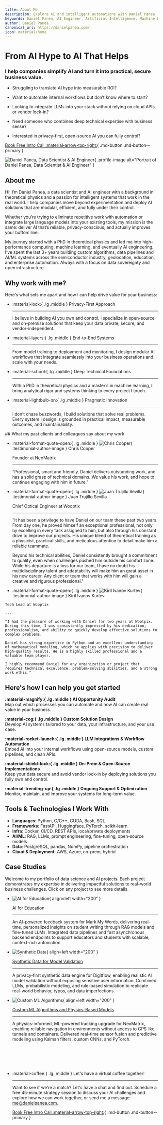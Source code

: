```yaml
---
title: About Me
description: Explore AI and intelligent automations with Daniel Panea
keywords: Daniel Panea, AI Engineer, Artificial Intelligence, Machine Learning, Automation, Agents, AI Workflow, AI entrepreneur
author: Daniel Panea
canonical_url: https://danielpanea.com/
icon: material/home
---
```


<script type="application/ld+json">
{
  "@context": "https://schema.org",
  "@type": "Person",
  "name": "Daniel Panea",
  "url": "https://danielpanea.com/
}
</script>

<div class="hero-section grid-container" markdown>

<div class="text-intro-grid" markdown>

# From AI Hype to AI That Helps

### I help companies simplify AI and turn it into practical, secure business value.

- Struggling to translate AI hype into measurable ROI?

- Want to automate internal workflows but don’t know where to start?

- Looking to integrate LLMs into your stack without relying on cloud APIs or vendor lock-in?

- Need someone who combines deep technical expertise with business sense?

- Interested in privacy-first, open-source AI you can fully control?

[Book Free Intro Call :material-arrow-top-right:](https://calendly.com/daniel-panea/discovery-call){ .md-button .md-button--primary }

</div>

<div class="profile-image-grid" markdown>

![Daniel Panea, Data Scientist & AI Engineer](assets/danielpanea.jpeg){ .profile-image alt="Portrait of Daniel Panea, Data Scientist & AI Engineer" }

</div>

</div>

## About me

Hi! I’m Daniel Panea, a data scientist and AI engineer with a background in theoretical physics and a passion for intelligent systems that work in the real world. I help companies move beyond experimentation and deploy AI solutions that are modular, efficient, and fully under their control.

Whether you're trying to eliminate repetitive work with automation or integrate large language models into your existing tools, my mission is the same: deliver AI that’s reliable, privacy-conscious, and actually improves your bottom line.

My journey started with a PhD in theoretical physics and led me into high-performance computing, machine learning, and eventually AI engineering. I’ve spent the last 3+ years building custom algorithms, data pipelines and AI/ML systems across the semiconductor industry, geolocation, education, and enterprise automation. Always with a focus on data sovereignty and open infrastructure.

## Why work with me?

Here's what sets me apart and how I can help drive value for your business:

<div class="grid cards" markdown>

-   :material-lock:{ .lg .middle } Privacy-First Approach
  
    ---

    I believe in building AI you own and control. I specialize in open-source and on-premise solutions that keep your data private, secure, and vendor-independent.
  
-   :material-layers:{ .lg .middle } End-to-End Systems
  
    ---

    From model training to deployment and monitoring, I design modular AI workflows that integrate seamlessly into your business operations and scale with your needs.

-   :material-school:{ .lg .middle } Deep Technical Foundations
  
    ---

    With a PhD in theoretical physics and a master’s in machine learning, I bring analytical rigor and systems thinking to every project I touch.

-   :material-lightbulb-on:{ .lg .middle } Pragmatic Innovation
  
    ---

    I don’t chase buzzwords, I build solutions that solve real problems. Every system I design is grounded in practical impact, measurable outcomes, and maintainability.

</div>
## What my past clients and colleagues say about my work

<div class="grid cards testimonials" markdown>

-   :material-format-quote-open:{ .lg .middle } ![Chris Cooper](assets/chris.jpeg){ .testimonial-author-image } Chris Cooper
    
    Founder at NeoMatrix

    ---

    "Professional, smart and friendly. Daniel delivers outstanding work, and has a solid grasp of technical domains. We value his work, and hope to continue engaging with him in future."

-   :material-format-quote-open:{ .lg .middle } ![Juan Trujillo Sevilla](assets/juan.jpeg){ .testimonial-author-image } Juan Trujillo Sevilla
    
    Chief Optical Engineer at Wooptix

    ---

    "It has been a privilege to have Daniel on our team these past two years. From day one, he proved himself an exceptional professional, not only by excelling in every task assigned to him, but also through his constant drive to improve our projects. His unique blend of theoretical training as a physicist, practical skills, and meticulous attention to detail make him a reliable teammate.

    Beyond his technical abilities, Daniel consistently brought a commitment to quality, even when challenges pushed him outside his comfort zone. While his departure is a loss for our team, I have no doubt his multidisciplinary talent and adaptability will make him an great asset in his new career. Any client or team that works with him will gain a creative and rigurous professional."

        

-    :material-format-quote-open:{ .lg .middle } ![Kiril Ivanov Kurtev](assets/kiril.jpeg){ .testimonial-author-image } Kiril Ivanov Kurtev
    
    Tech Lead at Wooptix

    ---

    "I had the pleasure of working with Daniel for two years at Wootpix. During this time, I was consistently impressed by his dedication, professionalism, and ability to quickly develop effective solutions to complex problems.

    Daniel has strong expertise in Python and an excellent understanding of mathematical modeling, which he applies with precision to deliver high-quality results. He is a highly skilled professional and a valuable team player.

    I highly recommend Daniel for any organization or project that requires technical excellence, problem-solving abilities, and a strong work ethic."


</div>

## Here's how I can help you get started

**:material-magnify:{ .lg .middle } AI Opportunity Audit**  
Map out which processes you can automate and how AI can create real value in your business.

**:material-cog:{ .lg .middle } Custom Solution Design**  
Develop AI systems tailored to your data, your infrastructure, and your use case.

**:material-rocket-launch:{ .lg .middle } LLM Integrations & Workflow Automation**  
Embed AI into your internal workflows using open-source models, custom pipelines, and clean APIs.

**:material-shield-lock:{ .lg .middle } On-Prem & Open-Source Implementations**  
Keep your data secure and avoid vendor lock-in by deploying solutions you fully own and control.

**:material-trending-up:{ .lg .middle } Ongoing Support & Optimization**  
Monitor, maintain, and improve your systems for long-term value.

## Tools & Technologies I Work With

- **Languages**: Python, C/C++, CUDA, Bash, SQL
- **Frameworks**: FastAPI, Huggingface, PyTorch, scikit-learn
- **Infra**: Docker, CI/CD, REST APIs, local/private deployments
- **AI/ML**: RAG, LLMs, prompt engineering, fine-tuning, open-source models
- **Data**: PostgreSQL, pandas, NumPy, pipeline orchestration
- **Cloud & Deployment**: AWS, Azure, on-prem, hybrid

## Case Studies

Welcome to my portfolio of data science and AI projects. Each project demonstrates my expertise in delivering impactful solutions to real-world business challenges. Click on any project to see more details.

<div class="grid cards" markdown>

-   ![AI for Education](assets/ai-for-education.jpg){ align=left width="200" }
    
    [AI for Education ](portfolio/projects/project-1.md)

    ---

    An AI-powered feedback system for Mark My Words, delivering real-time, personalized insights on student writing through RAG models and fine-tuned LLMs. Integrated data pipelines and fast asynchronous backend endpoints to support educators and students with scalable, context-rich automation.

</div>

<div class="grid cards" markdown>

-   ![Synthetic Data](assets/synthetic-data.jpg){ align=left width="200" }
    
    [Synthetic Data for Model Validation](portfolio/projects/project-2.md)

    ---

    A privacy-first synthetic data engine for Digitflow, enabling realistic AI model validation without exposing sensitive user information. Combined LLMs, probabilistic modeling, and rule-based simulation to replicate real-world behavior, typos, and data imperfections.

</div>

<div class="grid cards" markdown>

-   ![Custom ML Algorithms](assets/navigation-systems.jpg){ align=left width="200" }
    
    [Custom ML Algorithms and Physics-Based Models](portfolio/projects/project-3.md)

    ---

    A physics-informed, ML-powered tracking upgrade for NeoMatrix, enabling reliable navigation in environments without access to GPS like tunnels and containers. Delivered real-time sensor fusion and predictive modeling using Kalman filters, custom CNNs, and PyTorch.
</div>

<br>
<br>


<div class="grid cards" style="margin-top: 3rem" markdown>

-   :material-coffee:{ .lg .middle } Let's have a virtual coffee together!

    ---
    
    Want to see if we're a match? Let's have a chat and find out. Schedule a free 45-minute strategy session to discuss your AI challenges and explore how we can work together, or send me a message: [me@danielpanea.com](mailto:me@danielpanea.com).

    [Book Free Intro Call :material-arrow-top-right:](https://calendly.com/daniel-panea/discovery-call){ .md-button .md-button--primary }

</div>